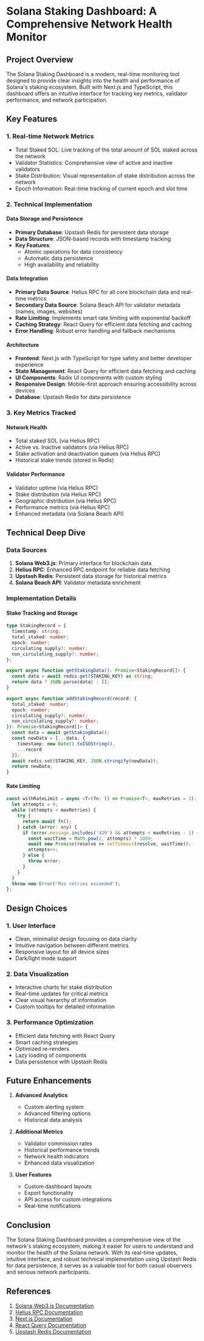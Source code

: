# Solana Staking Dashboard: A Comprehensive Network Health Monitor

## Project Overview

The Solana Staking Dashboard is a modern, real-time monitoring tool designed to provide clear insights into the health and performance of Solana's staking ecosystem. Built with Next.js and TypeScript, this dashboard offers an intuitive interface for tracking key metrics, validator performance, and network participation.

## Key Features

### 1. Real-time Network Metrics
- Total Staked SOL: Live tracking of the total amount of SOL staked across the network
- Validator Statistics: Comprehensive view of active and inactive validators
- Stake Distribution: Visual representation of stake distribution across the network
- Epoch Information: Real-time tracking of current epoch and slot time

### 2. Technical Implementation

#### Data Storage and Persistence
- **Primary Database**: Upstash Redis for persistent data storage
- **Data Structure**: JSON-based records with timestamp tracking
- **Key Features**: 
  - Atomic operations for data consistency
  - Automatic data persistence
  - High availability and reliability

#### Data Integration
- **Primary Data Source**: Helius RPC for all core blockchain data and real-time metrics
- **Secondary Data Source**: Solana Beach API for validator metadata (names, images, websites)
- **Rate Limiting**: Implements smart rate limiting with exponential backoff
- **Caching Strategy**: React Query for efficient data fetching and caching
- **Error Handling**: Robust error handling and fallback mechanisms

#### Architecture
- **Frontend**: Next.js with TypeScript for type safety and better developer experience
- **State Management**: React Query for efficient data fetching and caching
- **UI Components**: Radix UI components with custom styling
- **Responsive Design**: Mobile-first approach ensuring accessibility across devices
- **Database**: Upstash Redis for data persistence

### 3. Key Metrics Tracked

#### Network Health
- Total staked SOL (via Helius RPC)
- Active vs. Inactive validators (via Helius RPC)
- Stake activation and deactivation queues (via Helius RPC)
- Historical stake trends (stored in Redis)

#### Validator Performance
- Validator uptime (via Helius RPC)
- Stake distribution (via Helius RPC)
- Geographic distribution (via Helius RPC)
- Performance metrics (via Helius RPC)
- Enhanced metadata (via Solana Beach API)

## Technical Deep Dive

### Data Sources
1. **Solana Web3.js**: Primary interface for blockchain data
2. **Helius RPC**: Enhanced RPC endpoint for reliable data fetching
3. **Upstash Redis**: Persistent data storage for historical metrics
4. **Solana Beach API**: Validator metadata enrichment

### Implementation Details

#### Stake Tracking and Storage
```typescript
type StakingRecord = {
  timestamp: string;
  total_staked: number;
  epoch: number;
  circulating_supply?: number;
  non_circulating_supply?: number;
};

export async function getStakingData(): Promise<StakingRecord[]> {
  const data = await redis.get(STAKING_KEY) as string;
  return data ? JSON.parse(data) : [];
}

export async function addStakingRecord(record: {
  total_staked: number;
  epoch: number;
  circulating_supply?: number;
  non_circulating_supply?: number;
}): Promise<StakingRecord[]> {
  const data = await getStakingData();
  const newData = [...data, {
    timestamp: new Date().toISOString(),
    ...record
  }];
  await redis.set(STAKING_KEY, JSON.stringify(newData));
  return newData;
}
```

#### Rate Limiting
```typescript
const withRateLimit = async <T>(fn: () => Promise<T>, maxRetries = 3): Promise<T> => {
  let attempts = 0;
  while (attempts < maxRetries) {
    try {
      return await fn();
    } catch (error: any) {
      if (error.message.includes('429') && attempts < maxRetries - 1) {
        const waitTime = Math.pow(2, attempts) * 1000;
        await new Promise(resolve => setTimeout(resolve, waitTime));
        attempts++;
      } else {
        throw error;
      }
    }
  }
  throw new Error('Max retries exceeded');
};
```

## Design Choices

### 1. User Interface
- Clean, minimalist design focusing on data clarity
- Intuitive navigation between different metrics
- Responsive layout for all device sizes
- Dark/light mode support

### 2. Data Visualization
- Interactive charts for stake distribution
- Real-time updates for critical metrics
- Clear visual hierarchy of information
- Custom tooltips for detailed information

### 3. Performance Optimization
- Efficient data fetching with React Query
- Smart caching strategies
- Optimized re-renders
- Lazy loading of components
- Data persistence with Upstash Redis

## Future Enhancements

1. **Advanced Analytics**
   - Custom alerting system
   - Advanced filtering options
   - Historical data analysis

2. **Additional Metrics**
   - Validator commission rates
   - Historical performance trends
   - Network health indicators
   - Enhanced data visualization

3. **User Features**
   - Custom dashboard layouts
   - Export functionality
   - API access for custom integrations
   - Real-time notifications

## Conclusion

The Solana Staking Dashboard provides a comprehensive view of the network's staking ecosystem, making it easier for users to understand and monitor the health of the Solana network. With its real-time updates, intuitive interface, and robust technical implementation using Upstash Redis for data persistence, it serves as a valuable tool for both casual observers and serious network participants.

## References

1. [Solana Web3.js Documentation](https://solana-labs.github.io/solana-web3.js/)
2. [Helius RPC Documentation](https://docs.helius.xyz/)
3. [Next.js Documentation](https://nextjs.org/docs)
4. [React Query Documentation](https://tanstack.com/query/latest)
5. [Upstash Redis Documentation](https://docs.upstash.com/redis) 